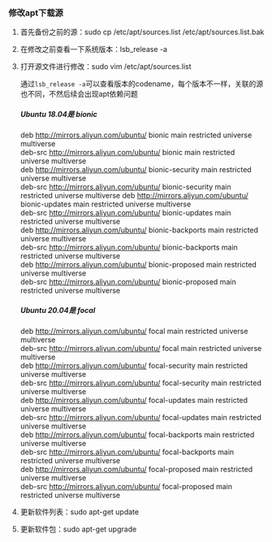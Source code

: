 ### 修改apt下载源

1. 首先备份之前的源：sudo cp /etc/apt/sources.list /etc/apt/sources.list.bak

2. 在修改之前查看一下系统版本：lsb_release -a

3. 打开源文件进行修改：sudo vim /etc/apt/sources.list

   通过`lsb_release -a`可以查看版本的codename，每个版本不一样，关联的源也不同，不然后续会出现apt依赖问题

   ##### Ubuntu 18.04是 bionic
   
   deb http://mirrors.aliyun.com/ubuntu/ bionic main restricted universe multiverse  
   deb-src http://mirrors.aliyun.com/ubuntu/ bionic main restricted universe multiverse  
   deb http://mirrors.aliyun.com/ubuntu/ bionic-security main restricted universe multiverse  
   deb-src http://mirrors.aliyun.com/ubuntu/ bionic-security main restricted universe multiverse 
   deb http://mirrors.aliyun.com/ubuntu/ bionic-updates main restricted universe multiverse  
   deb-src http://mirrors.aliyun.com/ubuntu/ bionic-updates main restricted universe multiverse   
deb http://mirrors.aliyun.com/ubuntu/ bionic-backports main restricted universe multiverse  
   deb-src http://mirrors.aliyun.com/ubuntu/ bionic-backports main restricted universe multiverse  
deb http://mirrors.aliyun.com/ubuntu/ bionic-proposed main restricted universe multiverse  
   deb-src http://mirrors.aliyun.com/ubuntu/ bionic-proposed main restricted universe multiverse

   
   
   ##### Ubuntu 20.04是 focal
   
   deb http://mirrors.aliyun.com/ubuntu/ focal main restricted universe multiverse  
   deb-src http://mirrors.aliyun.com/ubuntu/ focal main restricted universe multiverse  
   deb http://mirrors.aliyun.com/ubuntu/ focal-security main restricted universe multiverse  
   deb-src http://mirrors.aliyun.com/ubuntu/ focal-security main restricted universe multiverse  
   deb http://mirrors.aliyun.com/ubuntu/ focal-updates main restricted universe multiverse  
   deb-src http://mirrors.aliyun.com/ubuntu/ focal-updates main restricted universe multiverse  
   deb http://mirrors.aliyun.com/ubuntu/ focal-backports main restricted universe multiverse  
   deb-src http://mirrors.aliyun.com/ubuntu/ focal-backports main restricted universe multiverse  
   deb http://mirrors.aliyun.com/ubuntu/ focal-proposed main restricted universe multiverse  
   deb-src http://mirrors.aliyun.com/ubuntu/ focal-proposed main restricted universe multiverse 
   
4. 更新软件列表：sudo apt-get update

5. 更新软件包：sudo apt-get upgrade

